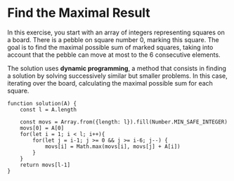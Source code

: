 # Find the Maximal Result
In this exercise, you start with an array of integers representing squares on a board.
There is a pebble on square number 0, marking this square.
The goal is to find the maximal possible sum of marked squares, taking into account that the pebble can move at most to the 6 consecutive elements.

The solution uses **dynamic programming**, a method that consists in finding a solution by solving successively similar but smaller problems.
In this case, iterating over the board, calculating the maximal possible sum for each square.

```
function solution(A) {
    const l = A.length

    const movs = Array.from({length: l}).fill(Number.MIN_SAFE_INTEGER)
    movs[0] = A[0]
    for(let i = 1; i < l; i++){
        for(let j = i-1; j >= 0 && j >= i-6; j--) {
            movs[i] = Math.max(movs[i], movs[j] + A[i])
        }
    }
    return movs[l-1]
}
```
